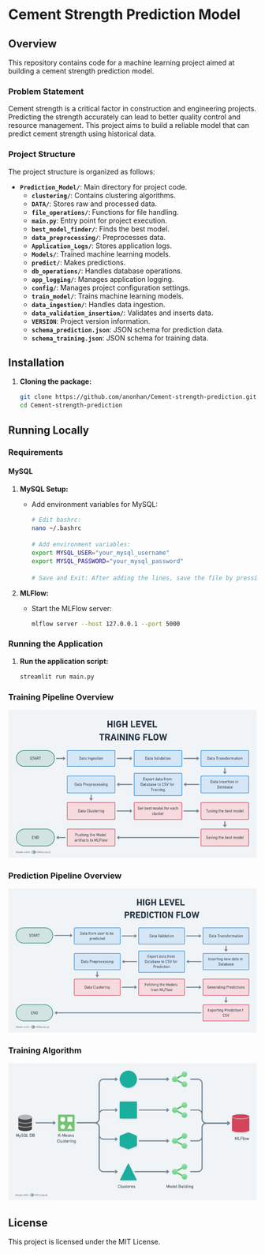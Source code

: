 # Cement Strength Prediction Model

## Overview
This repository contains code for a machine learning project aimed at building a cement strength prediction model. 

### Problem Statement
Cement strength is a critical factor in construction and engineering projects. Predicting the strength accurately can lead to better quality control and resource management. This project aims to build a reliable model that can predict cement strength using historical data.

### Project Structure
The project structure is organized as follows:

- **`Prediction_Model/`**: Main directory for project code.
  - **`clustering/`**: Contains clustering algorithms.
  - **`DATA/`**: Stores raw and processed data.
  - **`file_operations/`**: Functions for file handling.
  - **`main.py`**: Entry point for project execution.
  - **`best_model_finder/`**: Finds the best model.
  - **`data_preprocessing/`**: Preprocesses data.
  - **`Application_Logs/`**: Stores application logs.
  - **`Models/`**: Trained machine learning models.
  - **`predict/`**: Makes predictions.
  - **`db_operations/`**: Handles database operations.
  - **`app_logging/`**: Manages application logging.
  - **`config/`**: Manages project configuration settings.
  - **`train_model/`**: Trains machine learning models.
  - **`data_ingestion/`**: Handles data ingestion.
  - **`data_validation_insertion/`**: Validates and inserts data.
  - **`VERSION`**: Project version information.
  - **`schema_prediction.json`**: JSON schema for prediction data.
  - **`schema_training.json`**: JSON schema for training data.

## Installation 

1. **Cloning the package:**
    ```bash
    git clone https://github.com/anonhan/Cement-strength-prediction.git
    cd Cement-strength-prediction

    ```

## Running Locally

### Requirements

#### MySQL

1. **MySQL Setup:**
    - Add environment variables for MySQL:
    
        ```bash
        # Edit bashrc:
        nano ~/.bashrc
        
        # Add environment variables:
        export MYSQL_USER="your_mysql_username"
        export MYSQL_PASSWORD="your_mysql_password"
        
        # Save and Exit: After adding the lines, save the file by pressing Ctrl + O, then press Enter. To exit Nano, press Ctrl + X.
        ```
2. **MLFlow:**
    - Start the MLFlow server:
    
        ```bash
        mlflow server --host 127.0.0.1 --port 5000
        ```

### Running the Application

1. **Run the application script:**
    ```bash
    streamlit run main.py
    ```

### Training Pipeline Overview
![alt text](flowcharts/Cement-Strength-Training.png)

### Prediction Pipeline Overview
![alt text](flowcharts/Cement-Strength-Prediction.png)

### Training Algorithm
![alt text](flowcharts/Training-Algorithm.png)


## License

This project is licensed under the MIT License.
